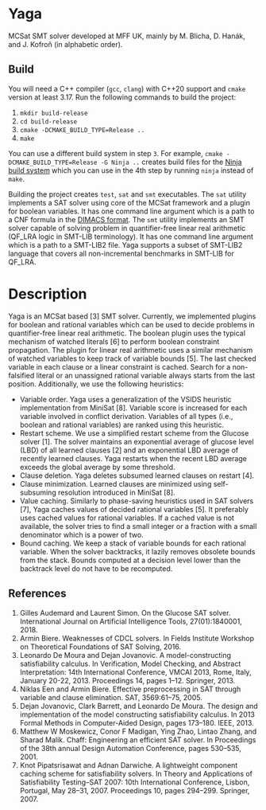 # Yaga

MCSat SMT solver developed at MFF UK, mainly by M. Blicha, D. Hanák, and J. Kofroň (in alphabetic order).

## Build

You will need a C++ compiler (`gcc`, `clang`) with C++20 support and `cmake` version at least 3.17. Run the following commands to build the project:

1. `mkdir build-release`
2. `cd build-release`
3. `cmake -DCMAKE_BUILD_TYPE=Release ..`
4. `make` 

You can use a different build system in step `3`. For example, `cmake -DCMAKE_BUILD_TYPE=Release -G Ninja ..` creates build files for the [Ninja build system](https://ninja-build.org/) which you can use in the 4th step by running `ninja` instead of `make`.

Building the project creates `test`, `sat` and `smt` executables. The `sat` utility implements a SAT solver using core of the MCSat framework and a plugin for boolean variables. It has one command line argument which is a path to a CNF formula in the [DIMACS format](https://www.cs.utexas.edu/users/moore/acl2/manuals/current/manual/index-seo.php/SATLINK____DIMACS).
The `smt` utility implements an SMT solver capable of solving problem in quantifier-free linear real arithmetic (QF_LRA logic in SMT-LIB terminology).
It has one command line argument which is a path to a SMT-LIB2 file.
Yaga supports a subset of SMT-LIB2 language that covers all non-incremental benchmarks in SMT-LIB for QF_LRA.
    

# Description
Yaga is an MCSat based [3] SMT solver. Currently, we implemented plugins for boolean and
rational variables which can be used to decide problems in quantifier-free linear real arithmetic.
The boolean plugin uses the typical mechanism of watched literals [6] to perform boolean constraint
propagation. The plugin for linear real arithmetic uses a similar mechanism of watched variables
to keep track of variable bounds [5]. The last checked variable in each clause or a linear constraint
is cached. Search for a non-falsified literal or an unassigned rational variable always starts from the
last position. Additionally, we use the following heuristics:

* Variable order. Yaga uses a generalization of the VSIDS heuristic implementation from
MiniSat [8]. Variable score is increased for each variable involved in conflict derivation. 
Variables of all types (i.e., boolean and rational variables) are ranked using this heuristic.
* Restart scheme. We use a simplified restart scheme from the Glucose solver [1]. The solver
maintains an exponential average of glucose level (LBD) of all learned clauses [2] and an
exponential LBD average of recently learned clauses. Yaga restarts when the recent LBD
average exceeds the global average by some threshold.
* Clause deletion. Yaga deletes subsumed learned clauses on restart [4].
* Clause minimization. Learned clauses are minimized using self-subsuming resolution introduced in MiniSat [8].
* Value caching. Similarly to phase-saving heuristics used in SAT solvers [7], Yaga caches
values of decided rational variables [5]. It preferably uses cached values for rational variables.
If a cached value is not available, the solver tries to find a small integer or a fraction with a
small denominator which is a power of two.
* Bound caching. We keep a stack of variable bounds for each rational variable. When the
solver backtracks, it lazily removes obsolete bounds from the stack. Bounds computed at a
decision level lower than the backtrack level do not have to be recomputed.

## References
1. Gilles Audemard and Laurent Simon. On the Glucose SAT solver. International Journal on Artificial Intelligence Tools, 27(01):1840001, 2018.
2. Armin Biere. Weaknesses of CDCL solvers. In Fields Institute Workshop on Theoretical Foundations of SAT Solving, 2016.
3. Leonardo De Moura and Dejan Jovanovic. A model-constructing satisfiability calculus. In Verification, Model Checking, and Abstract Interpretation: 14th International Conference, VMCAI 2013, Rome, Italy, January 20-22, 2013. Proceedings 14, pages 1–12. Springer, 2013.
4. Niklas Een and Armin Biere. Effective preprocessing in SAT through variable and clause elimination. SAT, 3569:61–75, 2005.
5. Dejan Jovanovic, Clark Barrett, and Leonardo De Moura. The design and implementation of the model constructing satisfiability calculus. In 2013 Formal Methods in Computer-Aided Design, pages 173–180. IEEE, 2013.
6. Matthew W Moskewicz, Conor F Madigan, Ying Zhao, Lintao Zhang, and Sharad Malik. Chaff: Engineering an efficient SAT solver. In Proceedings of the 38th annual Design Automation Conference, pages 530–535, 2001.
7. Knot Pipatsrisawat and Adnan Darwiche. A lightweight component caching scheme for satisfiability solvers. In Theory and Applications of Satisfiability Testing–SAT 2007: 10th International Conference, Lisbon, Portugal, May 28–31, 2007. Proceedings 10, pages 294–299. Springer, 2007.
